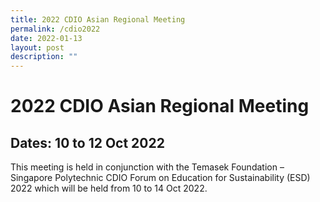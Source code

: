 ```yaml
---
title: 2022 CDIO Asian Regional Meeting
permalink: /cdio2022
date: 2022-01-13
layout: post
description: ""
---
```

# 2022 CDIO Asian Regional Meeting

## **Dates: 10 to 12 Oct 2022**

This meeting is held in conjunction with the Temasek Foundation – Singapore Polytechnic CDIO Forum on Education for Sustainability (ESD) 2022 which will be held from 10 to 14 Oct 2022.